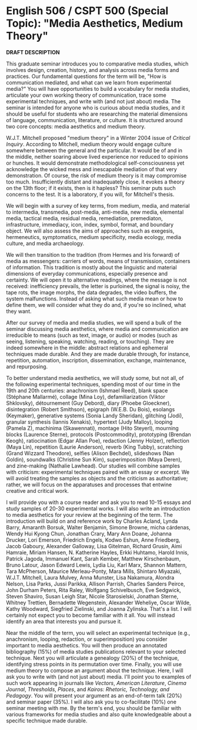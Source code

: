 # English 506 / CSPT 500 (Special Topic): "Media Aesthetics, Medium Theory"

**DRAFT DESCRIPTION** 

This graduate seminar introduces you to comparative media studies, which involves design, creation, history, and analysis across media forms and practices. Our fundamental questions for the term will be, "How is communication mediated, and what can we learn from experimental media?" You will have opportunities to build a vocabulary for media studies, articulate your own working theory of communication, trace some experimental techniques, and write with (and not just about) media. The seminar is intended for anyone who is curious about media studies, and it should be useful for students who are researching the material dimensions of language, communication, literature, or culture. It is structured around two core concepts: media aesthetics and medium theory.

W.J.T. Mitchell proposed "medium theory" in a Winter 2004 issue of *Critical Inquiry*. According to Mitchell, medium theory would engage culture somewhere between the general and the particular. It would be of and in the middle, neither soaring above lived experience nor reduced to opinions or hunches. It would demonstrate methodological self-consciousness yet acknowledge the wicked mess and inescapable mediation of that very demonstration. Of course, the risk of medium theory is it may compromise too much. Insufficiently distant and inadequately close, it evokes a theory on the 13th floor; if it exists, then is it hapless? This seminar puts such concerns to the test. It is a laboratory, if you will, for Mitchell's thesis.

We will begin with a survey of key terms, from medium, media, and material to intermedia, transmedia, post-media, anti-media, new media, elemental media, tactical media, residual media, remediation, premediaton, infrastructure, immediacy, icon, index, symbol, format, and boundary object. We will also assess the aims of approaches such as exegesis, hermeneutics, symptomatics, medium specificity, media ecology, media culture, and media archaeology.

We will then transition to the tradition (from Hermes and Iris forward) of media as messengers: carriers of words, means of transmission, containers of information. This tradition is mostly about the linguistic and material dimensions of everyday communications, especially presence and certainty. We will open it to alternative readings, where the message is not received: inefficiency prevails, the letter is purloined, the signal is noisy, the tape rots, the image morphs, the data degrades, the video buffers, the system malfunctions. Instead of asking what such media mean or how to define them, we will consider what they do and, if you're so inclined, what they want.

After our survey of media and media studies, we will spend a bulk of the seminar discussing media aesthetics, where media and communication are irreducible to means (such as text, image, or audio) or modes (such as seeing, listening, speaking, watching, reading, or touching). They are indeed somewhere in the middle: abstract relations and ephemeral techniques made durable. And they are made durable through, for instance, repetition, automation, inscription, dissemination, exchange, maintenance, and repurposing.

To better understand media aesthetics, we will study some, but not all, of the following experimental techniques, spending most of our time in the 19th and 20th centuries: anachronism (Ishmael Reed), blank space (Stéphane Mallarmé), collage (Mina Loy), defamiliarization (Viktor Shklovsky), détournement (Guy Debord), diary (Phoebe Gloeckner), disintegration (Robert Smithson), epigraph (W.E.B. Du Bois), esolangs (Keymaker), generative systems (Sonia Landy Sheridan), glitching (Jodi), granular synthesis (Iannis Xenakis), hypertext (Judy Malloy), looping (Pamela Z), machinima (Skawennati), montage (Hito Steyerl), mourning blocks (Laurence Sterne), protocols (Postcommodity), prototyping (Brendan Keogh), ratiocination (Edgar Allan Poe), redaction (Jenny Holzer), reflection (Maya Lin), repetition (Laurie Anderson), reverb (King Tubby), scratching (Grand Wizzard Theodore), selfies (Alison Bechdel), slideshows (Nan Goldin), soundwalks (Christine Sun Kim), superimposition (Maya Deren), and zine-making (Nathalie Lawhead). Our studies will combine samples with criticism: experimental techniques paired with an essay or excerpt. We will avoid treating the samples as objects and the criticism as authoritative; rather, we will focus on the apparatuses and processes that entwine creative and critical work.

I will provide you with a course reader and ask you to read 10-15 essays and study samples of 20-30 experimental works. I will also write an introduction to media aesthetics for your review at the beginning of the term. The introduction will build on and reference work by Charles Acland, Lynda Barry, Amaranth Borsuk, Walter Benjamin, Simone Browne, micha cárdenas, Wendy Hui Kyong Chun, Jonathan Crary, Mary Ann Doane, Johanna Drucker, Lori Emerson, Friedrich Engels, Kodwo Eshun, Anne Friedberg, Jacob Gaboury, Alexander Galloway, Lisa Gitelman, Richard Grusin, Aimi Hamraie, Miriam Hansen, N. Katherine Hayles, Erkki Huhtamo, Harold Innis, Patrick Jagoda, Immanuel Kant, Sarah Kember, Matthew Kirschenbaum, Bruno Latour, Jason Edward Lewis, Lydia Liu, Karl Marx, Shannon Mattern, Tara McPherson, Maurice Merleau-Ponty, Mara Mills, Shintaro Miyazaki, W.J.T. Mitchell, Laura Mulvey, Anna Munster, Lisa Nakamura, Alondra Nelson, Lisa Parks, Jussi Parikka, Allison Parrish, Charles Sanders Peirce, John Durham Peters, Rita Raley, Wolfgang Schivelbusch, Eve Sedgwick, Steven Shaviro, Susan Leigh Star, Nicole Starosielski, Jonathan Sterne, Whitney Trettien, Bernadette Wegenstein, Alexander Weheliye, Oscar Wilde, Kathy Woodward, Siegfried Zielinski, and Joanna Zylinska. That's a list. I will certainly not expect you to become familiar with it all. You will instead identify an area that interests you and pursue it.

Near the middle of the term, you will select an experimental technique (e.g., anachronism, looping, redaction, or superimposition) you consider important to media aesthetics. You will then produce an annotated bibliography (15%) of media studies publications relevant to your selected technique. Next you will articulate a genealogy (20%) of the technique, identifying stress points in its permutation over time. Finally, you will use medium theory to compose an argument about the  technique. Here, I will ask you to write with (and not just about) media. I'll point you to examples of such work appearing in journals like *Vectors*, *American Literature*, *Cinema Journal*, *Thresholds*, *Places*, and *Kairos: Rhetoric, Technology, and Pedagogy*. You will present your argument as an end-of-term talk (20%) and seminar paper (35%). I will also ask you to co-facilitate (10%) one seminar meeting with me. By the term's end, you should be familiar with various frameworks for media studies and also quite knowledgeable about a specific technique made durable.
